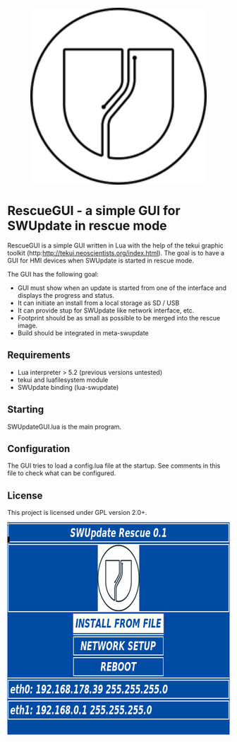<p align ="center"><img src=logo.png width=400 height=400 /></p>

RescueGUI - a simple GUI for SWUpdate in rescue mode
====================================================

RescueGUI is a simple GUI written in Lua with the help of the tekui
graphic toolkit (http:http://tekui.neoscientists.org/index.html).
The goal is to have a GUI for HMI devices when SWUpdate is started
in rescue mode. 

The GUI has the following goal:

- GUI must show when an update is started from one of the interface
  and displays the progress and status.
- It can initiate an install from a local storage as SD / USB
- It can provide stup for SWUpdate like network interface, etc.
- Footprint should be as small as possible to be merged into the rescue image.
- Build should be integrated in meta-swupdate

Requirements
------------

- Lua interpreter > 5.2 (previous versions untested)
- tekui and luafilesystem module
- SWUpdate binding (lua-swupdate)

Starting
--------

SWUpdateGUI.lua is the main program.

Configuration
-------------

The GUI tries to load a config.lua file at the startup. See comments in this
file to check what can be configured.

License
-------
This project is licensed under GPL version 2.0+.


<p align ="center"><img src=rescueGUIMain.jpg width=800 height=480 /></p>

